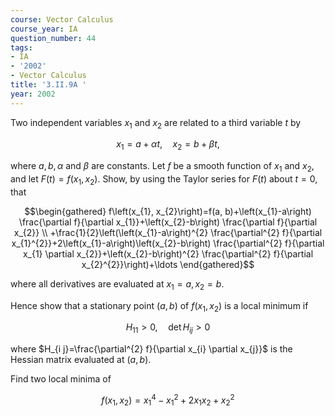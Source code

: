 ```yaml
---
course: Vector Calculus
course_year: IA
question_number: 44
tags:
- IA
- '2002'
- Vector Calculus
title: '3.II.9A '
year: 2002
---
```



Two independent variables $x_{1}$ and $x_{2}$ are related to a third variable $t$ by

$$x_{1}=a+\alpha t, \quad x_{2}=b+\beta t,$$

where $a, b, \alpha$ and $\beta$ are constants. Let $f$ be a smooth function of $x_{1}$ and $x_{2}$, and let $F(t)=f\left(x_{1}, x_{2}\right)$. Show, by using the Taylor series for $F(t)$ about $t=0$, that

$$\begin{gathered}
f\left(x_{1}, x_{2}\right)=f(a, b)+\left(x_{1}-a\right) \frac{\partial f}{\partial x_{1}}+\left(x_{2}-b\right) \frac{\partial f}{\partial x_{2}} \\
+\frac{1}{2}\left(\left(x_{1}-a\right)^{2} \frac{\partial^{2} f}{\partial x_{1}^{2}}+2\left(x_{1}-a\right)\left(x_{2}-b\right) \frac{\partial^{2} f}{\partial x_{1} \partial x_{2}}+\left(x_{2}-b\right)^{2} \frac{\partial^{2} f}{\partial x_{2}^{2}}\right)+\ldots
\end{gathered}$$

where all derivatives are evaluated at $x_{1}=a, x_{2}=b$.

Hence show that a stationary point $(a, b)$ of $f\left(x_{1}, x_{2}\right)$ is a local minimum if

$$H_{11}>0, \quad \operatorname{det} H_{i j}>0$$

where $H_{i j}=\frac{\partial^{2} f}{\partial x_{i} \partial x_{j}}$ is the Hessian matrix evaluated at $(a, b)$.

Find two local minima of

$$f\left(x_{1}, x_{2}\right)=x_{1}^{4}-x_{1}^{2}+2 x_{1} x_{2}+x_{2}^{2}$$
